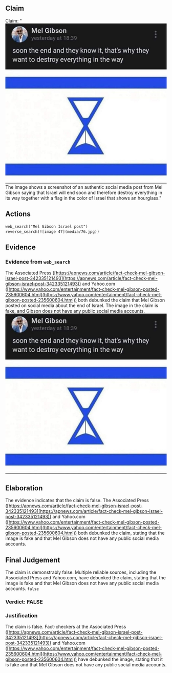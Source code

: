 ## Claim
Claim: "![image 47](media/76.jpg) The image shows a screenshot of an authentic social media post from Mel Gibson saying that Israel will end soon and therefore destroy everything in its way together with a flag in the color of Israel that shows an hourglass."

## Actions
```
web_search("Mel Gibson Israel post")
reverse_search(![image 47](media/76.jpg))
```

## Evidence
### Evidence from `web_search`
The Associated Press ([https://apnews.com/article/fact-check-mel-gibson-israel-post-342335121493](https://apnews.com/article/fact-check-mel-gibson-israel-post-342335121493)) and Yahoo.com ([https://www.yahoo.com/entertainment/fact-check-mel-gibson-posted-235600604.html](https://www.yahoo.com/entertainment/fact-check-mel-gibson-posted-235600604.html)) both debunked the claim that Mel Gibson posted on social media about the end of Israel. The image in the claim is fake, and Gibson does not have any public social media accounts. ![image 47](media/76.jpg)

## Elaboration
The evidence indicates that the claim is false. The Associated Press ([https://apnews.com/article/fact-check-mel-gibson-israel-post-342335121493](https://apnews.com/article/fact-check-mel-gibson-israel-post-342335121493)) and Yahoo.com ([https://www.yahoo.com/entertainment/fact-check-mel-gibson-posted-235600604.html](https://www.yahoo.com/entertainment/fact-check-mel-gibson-posted-235600604.html)) both debunked the claim, stating that the image is fake and that Mel Gibson does not have any public social media accounts.


## Final Judgement
The claim is demonstrably false. Multiple reliable sources, including the Associated Press and Yahoo.com, have debunked the claim, stating that the image is fake and that Mel Gibson does not have any public social media accounts. `false`


### Verdict: FALSE

### Justification
The claim is false. Fact-checkers at the Associated Press ([https://apnews.com/article/fact-check-mel-gibson-israel-post-342335121493](https://apnews.com/article/fact-check-mel-gibson-israel-post-342335121493)) and Yahoo.com ([https://www.yahoo.com/entertainment/fact-check-mel-gibson-posted-235600604.html](https://www.yahoo.com/entertainment/fact-check-mel-gibson-posted-235600604.html)) have debunked the image, stating that it is fake and that Mel Gibson does not have any public social media accounts.
